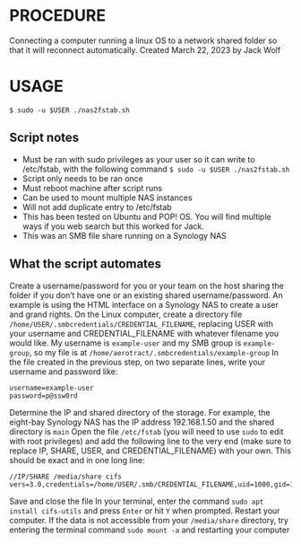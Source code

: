 # PROCEDURE
Connecting a computer running a linux OS to a network shared folder so that it will reconnect automatically.
Created March 22, 2023 by Jack Wolf

# USAGE
`$ sudo -u $USER ./nas2fstab.sh`

## Script notes
- Must be ran with sudo privileges as your user so it can write to /etc/fstab, with the following command
`$ sudo -u $USER ./nas2fstab.sh`
- Script only needs to be ran once
- Must reboot machine after script runs
- Can be used to mount multiple NAS instances
- Will not add duplicate entry to /etc/fstab
- This has been tested on Ubuntu and POP! OS.  You will find multiple ways if you web search but this worked for Jack.
- This was an SMB file share running on a Synology NAS

## What the script automates
Create a username/password for you or your team on the host sharing the folder if you don’t have one or an existing shared username/password.  An example is using the HTML interface on a Synology NAS to create a user and grand rights.
On the Linux computer, create a directory file `/home/USER/.smbcredentials/CREDENTIAL_FILENAME`, replacing USER with your username and CREDENTIAL_FILENAME with whatever filename you would like. My username is `example-user` and my SMB group is `example-group`, so my file is at `/home/aerotract/.smbcredentials/example-group`
In the file created in the previous step, on two separate lines, write your username and password like:
```
username=example-user
password=p@ssw0rd
```
Determine the IP and shared directory of the storage. For example, the eight-bay Synology NAS has the IP address 192.168.1.50 and the shared directory is `main`
Open the file `/etc/fstab` (you will need to use `sudo` to edit with root privileges) and add the following line to the very end (make sure to replace IP, SHARE, USER, and CREDENTIAL_FILENAME) with your own. This should be exact and in one long line:

```
//IP/SHARE /media/share cifs vers=3.0,credentials=/home/USER/.smb/CREDENTIAL_FILENAME,uid=1000,gid=1000,forceuid,forcegid
```
Save and close the file
In your terminal, enter the command `sudo apt install cifs-utils` and press `Enter` or hit `Y` when prompted.
Restart your computer. If the data is not accessible from your `/media/share` directory, try entering the terminal command `sudo mount -a` and restarting your computer


